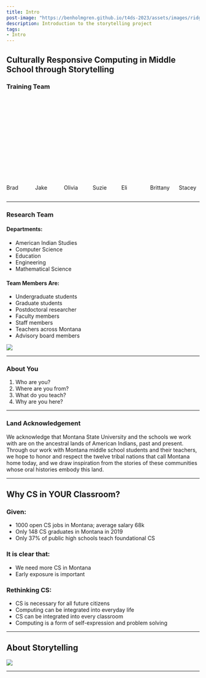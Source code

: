 ```yaml
---
title: Intro
post-image: "https://benholmgren.github.io/t4ds-2023/assets/images/ridge.JPG"
description: Introduction to the storytelling project
tags:
- Intro
---
```


## Culturally Responsive Computing in Middle School through Storytelling

### Training Team

<section class="hero is-fullheight has-text-centered has-background-white-ter" id="about">
    <div class="hero-body">
        <div class="container">
            <div class="columns">
                <div class="column is-one-fifth-desktop is-one-tenth-tablet is-one-tenth-fullhd">
                    <figure class="image">
                        <img class="is-rounded" src="https://github.com/montanastorytelling/alice-lessons-pd/blob/gh-pages/assets/images/brad.jpg?raw=true" alt="{{site.author-name}}" width="300" height="200">
                    </figure>
                    <p>Brad</p>
                </div>
                <div class="column is-one-tenth-desktop is-one-tenth-tablet is-one-tenth-fullhd">
                    <figure class="image">
                        <img class="is-rounded" src="https://github.com/montanastorytelling/alice-lessons-pd/blob/gh-pages/assets/images/jake.jpg?raw=true" alt="{{site.author-name}}" width="300" height="200">
                    </figure>
                    <p>Jake</p>
                </div>
                <div class="column is-one-tenth-desktop is-one-tenth-tablet is-one-tenth-fullhd">
                    <figure class="image">
                        <img class="is-rounded" src="https://github.com/montanastorytelling/alice-lessons-pd/blob/gh-pages/assets/images/olivia.jpg?raw=true" alt="{{site.author-name}}" width="300" height="200">
                    </figure>
                    <p>Olivia</p>
                </div>
                <div class="column is-one-tenth-desktop is-one-tenth-tablet is-one-tenth-fullhd">
                    <figure class="image">
                        <img class="is-rounded" src="https://github.com/montanastorytelling/alice-lessons-pd/blob/gh-pages/assets/images/suzie.jpg?raw=true" alt="{{site.author-name}}" width="300" height="200" >
                    </figure>
                    <p>Suzie</p>
                </div>
                <div class="column is-one-tenth-desktop is-one-tenth-tablet is-one-tenth-fullhd">
                    <figure class="image">
                        <img class="is-rounded" src="https://github.com/montanastorytelling/alice-lessons-pd/blob/gh-pages/assets/images/eli.jpg?raw=true" alt="{{site.author-name}}" width="300" height="200" >
                    </figure>
                    <p>Eli</p>
                </div>
                <div class="column is-one-tenth-desktop is-one-tenth-tablet is-one-tenth-fullhd">
                    <figure class="image">
                        <img class="is-rounded" src="https://github.com/montanastorytelling/alice-lessons-pd/blob/gh-pages/assets/images/brittany.jpg?raw=true" alt="{{site.author-name}}" width="300" height="200" >
                    </figure>
                    <p>Brittany</p>
                </div>
                <div class="column is-one-tenth-desktop is-one-tenth-tablet is-one-tenth-fullhd">
                    <figure class="image">
                        <img class="is-rounded" src="https://github.com/montanastorytelling/alice-lessons-pd/blob/gh-pages/assets/images/stacey.jpg?raw=true" alt="{{site.author-name}}" width="300" height="200" >
                    </figure>
                    <p>Stacey</p>
                </div>
            </div>
        </div>
    </div>
</section>

---

### Research Team

#### Departments:
* American Indian Studies
* Computer Science
* Education
* Engineering
* Mathematical Science

#### Team Members Are:
* Undergraduate students
* Graduate students
* Postdoctoral researcher
* Faculty members
* Staff members
* Teachers across Montana
* Advisory board members

![](https://montanastorytelling.github.io/beaded-bag-trainings/assets/images/team.jpg)

---

### About You

1. Who are you?
2. Where are you from?
3. What do you teach?
4. Why are you here?

---

### Land Acknowledgement

We acknowledge that Montana State University and the schools we work with are on the ancestral lands of American Indians, past and present. Through our work with Montana middle school students and their teachers, we hope to honor and respect the twelve tribal nations that call Montana home today, and we draw inspiration from the stories of these communities whose oral histories embody this land.

---

## Why CS in YOUR Classroom?

### Given:
* 1000 open CS jobs in Montana; average salary 68k
* Only 148 CS graduates in Montana in 2019
* Only 37% of public high schools teach foundational CS

### It is clear that:
* We need more CS in Montana
* Early exposure is important

### Rethinking CS:
* CS is necessary for all future citizens
* Computing can be integrated into everyday life
* CS can be integrated into every classroom
* Computing is a form of self-expression and problem solving

---

## About Storytelling

![](https://montanastorytelling.github.io/beaded-bag-trainings/assets/images/venn.jpg)

---
